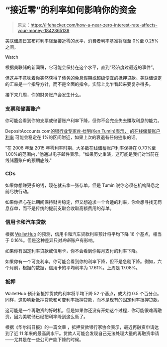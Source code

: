 # “接近零”的利率如何影响你的资金

> 原文：<https://lifehacker.com/how-a-near-zero-interest-rate-affects-your-money-1842365139>

美联储周日宣布将利率降至接近零的水平，消费者利率基准将降至 0%至 0.25%之间。

Watch

根据美联储的新闻稿，它可能会保持在这个水平，直到“经济度过最近的事件”。

但这并不意味着你突然获得了债务的免息假期或超级便宜的抵押贷款。美联储设定的汇率是一个指导方针，而不是全面的指令，实际上比乍看起来要复杂得多。

接下来几周，你的财务账户会发生什么。

### **支票和储蓄账户**

你可能会看到你的支票或储蓄账户利率下降，但你不会完全失去赚取利息的能力。

DepositAccounts.com[的银行业专家肯·杜明(Ken Tumin)表示，](http://www.depositaccounts.com) [的在线储蓄账户利率](https://lifehacker.com/leave-your-high-yield-savings-account-alone-1838953599) 可能会稳定在 1%的区间附近，如果上次的衰退有任何迹象的话。

“在 2008 年至 2015 年零利率时期，大多数在线储蓄账户利率保持在 0.70%至 1.00%的范围内，”他通过电子邮件表示。"如果历史重演，这可能是我们对当前在线储蓄账户的预期底线."

### **CDs**

如果你想赚更多的钱，现在就去拿一张存单，但是 Tumin 说你必须在机构降息之前尽快行动。

如果你担心在此期间保持财务稳定，但又想追求一个合适的利率，你会想寻找无罚息存单，而不是传统的提前支取会收取高额费用的存单。

### **信用卡和汽车贷款**

根据 [WalletHub](http://www.wallethub.com) 的预测，信用卡和汽车贷款利率预计将平均下降 16 个基点，相当于 0.16%。但是这种差异只对*的新*账户有影响。

如果你有固定利率贷款或信用卡，你不会看到你每月支付的利率下降。

如果你有一个可变利率，你可能会看到你的利率下降，但不是急剧下降。例如，六个月前，根据的数据，信用卡的平均利率为 17.61%。上周是 17.08%。

### **抵押**

WalletHub 预计新抵押贷款的利率将平均下降 52 个基点，或大约 0.5 个百分点。同样，这影响新抵押贷款和可变利率抵押贷款，而不是现有的固定利率抵押贷款。

这可能是一个再融资的好时机，但是如果你还没有开始这个过程，你可能很难再融资，因为美联储已经把利率降到这么低了。

根据《华尔街日报》的一篇文章 ，抵押贷款银行家协会表示，最近再融资申请达到了近 11 年来的最高周水平。贷款人可能会发现自己无法处理大量的再融资申请——尤其是在一些公司产能下降的时候。